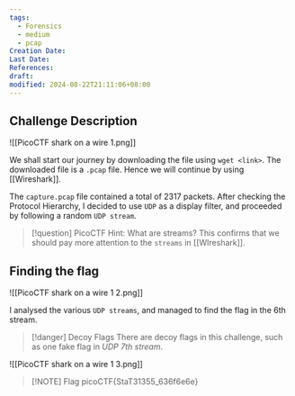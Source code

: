 ```yaml
---
tags:
  - Forensics
  - medium
  - pcap
Creation Date: 
Last Date: 
References: 
draft: 
modified: 2024-08-22T21:11:06+08:00
---
```

## Challenge Description

![[PicoCTF shark on a wire 1.png]]

We shall start our journey by downloading the file using `wget <link>`. The downloaded file is a `.pcap` file. Hence we will continue by using [[Wireshark]].

The `capture.pcap` file contained a total of 2317 packets. After checking the Protocol Hierarchy, I decided to use `UDP` as a display filter, and proceeded by following a random `UDP stream`.

>[!question] PicoCTF Hint: What are streams?
>This confirms that we should pay more attention to the `streams` in [[WIreshark]].

## Finding the flag

![[PicoCTF shark on a wire 1 2.png]]

I analysed the various `UDP streams`, and managed to find the flag in the 6th stream. 

>[!danger] Decoy Flags
>There are decoy flags in this challenge, such as one fake flag in _UDP 7th stream_. 

![[PicoCTF shark on a wire 1 3.png]]

> [!NOTE] Flag
>picoCTF{StaT31355_636f6e6e}

